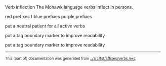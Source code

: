 Verb inflection
The Mohawk language verbs inflect in persons.


red prefixes f
blue prefixes
purple prefixes



put a neutral patient for all active verbs


put a tag boundary marker to improve readability






put a tag boundary marker to improve readability



* * *
<small>This (part of) documentation was generated from [../src/fst/affixes/verbs.lexc](http://github.com/giellalt/lang-moh/blob/main/../src/fst/affixes/verbs.lexc)</small>